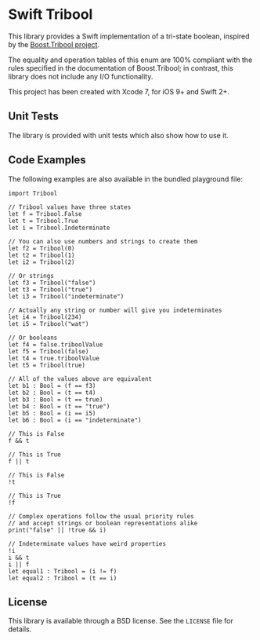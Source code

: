 # Swift Tribool

This library provides a Swift implementation of a tri-state boolean,
inspired by the [Boost.Tribool project][boost].

The equality and operation tables of this enum are 100% compliant with
the rules specified in the documentation of Boost.Tribool; in contrast,
this library does not include any I/O functionality.

This project has been created with Xcode 7, for iOS 9+ and Swift 2+.

## Unit Tests

The library is provided with unit tests which also show how to use it.

## Code Examples

The following examples are also available in the bundled playground
file:

```
import Tribool

// Tribool values have three states
let f = Tribool.False
let t = Tribool.True
let i = Tribool.Indeterminate

// You can also use numbers and strings to create them
let f2 = Tribool(0)
let t2 = Tribool(1)
let i2 = Tribool(2)

// Or strings
let f3 = Tribool("false")
let t3 = Tribool("true")
let i3 = Tribool("indeterminate")

// Actually any string or number will give you indeterminates
let i4 = Tribool(234)
let i5 = Tribool("wat")

// Or booleans
let f4 = false.triboolValue
let f5 = Tribool(false)
let t4 = true.triboolValue
let t5 = Tribool(true)

// All of the values above are equivalent
let b1 : Bool = (f == f3)
let b2 : Bool = (t == t4)
let b3 : Bool = (t == true)
let b4 : Bool = (t == "true")
let b5 : Bool = (i == i5)
let b6 : Bool = (i == "indeterminate")

// This is False
f && t

// This is True
f || t

// This is False
!t

// This is True
!f

// Complex operations follow the usual priority rules
// and accept strings or boolean representations alike
print("false" || !true && i)

// Indeterminate values have weird properties
!i
i && t
i || f
let equal1 : Tribool = (i != f)
let equal2 : Tribool = (t == i)
```

## License

This library is available through a BSD license. See the `LICENSE` file
for details.


[boost]:http://www.boost.org/doc/libs/1_59_0/doc/html/tribool.html

